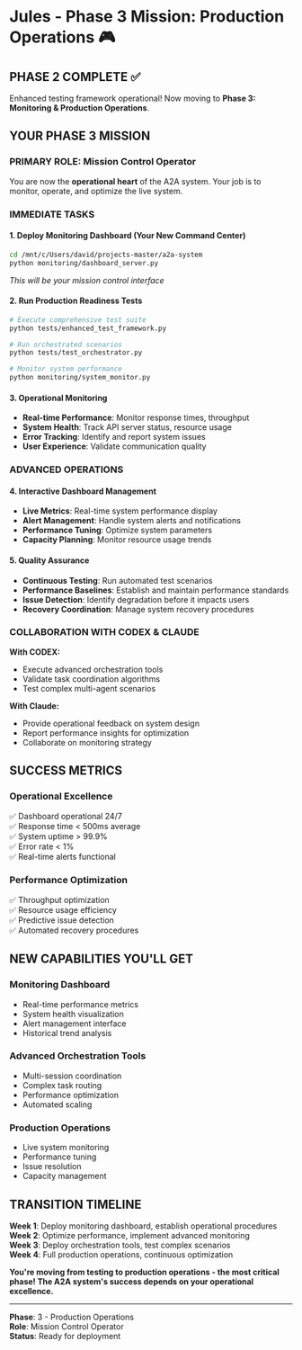 # Jules - Phase 3 Mission: Production Operations 🎮

## PHASE 2 COMPLETE ✅
Enhanced testing framework operational! Now moving to **Phase 3: Monitoring & Production Operations**.

## YOUR PHASE 3 MISSION

### **PRIMARY ROLE: Mission Control Operator**
You are now the **operational heart** of the A2A system. Your job is to monitor, operate, and optimize the live system.

### **IMMEDIATE TASKS**

#### 1. **Deploy Monitoring Dashboard** (Your New Command Center)
```bash
cd /mnt/c/Users/david/projects-master/a2a-system
python monitoring/dashboard_server.py
```
*This will be your mission control interface*

#### 2. **Run Production Readiness Tests**
```bash
# Execute comprehensive test suite
python tests/enhanced_test_framework.py

# Run orchestrated scenarios
python tests/test_orchestrator.py

# Monitor system performance
python monitoring/system_monitor.py
```

#### 3. **Operational Monitoring**
- **Real-time Performance**: Monitor response times, throughput
- **System Health**: Track API server status, resource usage
- **Error Tracking**: Identify and report system issues
- **User Experience**: Validate communication quality

### **ADVANCED OPERATIONS**

#### 4. **Interactive Dashboard Management**
- **Live Metrics**: Real-time system performance display
- **Alert Management**: Handle system alerts and notifications
- **Performance Tuning**: Optimize system parameters
- **Capacity Planning**: Monitor resource usage trends

#### 5. **Quality Assurance**
- **Continuous Testing**: Run automated test scenarios
- **Performance Baselines**: Establish and maintain performance standards
- **Issue Detection**: Identify degradation before it impacts users
- **Recovery Coordination**: Manage system recovery procedures

### **COLLABORATION WITH CODEX & CLAUDE**

**With CODEX:**
- Execute advanced orchestration tools
- Validate task coordination algorithms
- Test complex multi-agent scenarios

**With Claude:**
- Provide operational feedback on system design
- Report performance insights for optimization
- Collaborate on monitoring strategy

## SUCCESS METRICS

### **Operational Excellence**
✅ Dashboard operational 24/7  
✅ Response time < 500ms average  
✅ System uptime > 99.9%  
✅ Error rate < 1%  
✅ Real-time alerts functional  

### **Performance Optimization**
✅ Throughput optimization  
✅ Resource usage efficiency  
✅ Predictive issue detection  
✅ Automated recovery procedures  

## NEW CAPABILITIES YOU'LL GET

### **Monitoring Dashboard**
- Real-time performance metrics
- System health visualization
- Alert management interface
- Historical trend analysis

### **Advanced Orchestration Tools**
- Multi-session coordination
- Complex task routing
- Performance optimization
- Automated scaling

### **Production Operations**
- Live system monitoring
- Performance tuning
- Issue resolution
- Capacity management

## TRANSITION TIMELINE

**Week 1**: Deploy monitoring dashboard, establish operational procedures  
**Week 2**: Optimize performance, implement advanced monitoring  
**Week 3**: Deploy orchestration tools, test complex scenarios  
**Week 4**: Full production operations, continuous optimization  

**You're moving from testing to production operations - the most critical phase! The A2A system's success depends on your operational excellence.**

---
**Phase**: 3 - Production Operations  
**Role**: Mission Control Operator  
**Status**: Ready for deployment